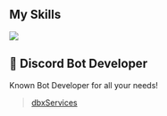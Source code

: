 ## My Skills
[![](https://skillicons.dev/icons?i=py)](https://python.org/ "Python")

## 🚀 Discord Bot Developer
Known Bot Developer for all your needs!
> [dbxServices](https://dbxServices.xyz)
